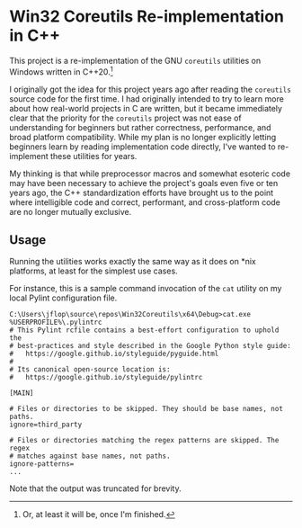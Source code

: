 # Win32 Coreutils Re-implementation in C++

This project is a re-implementation of the GNU `coreutils` utilities on Windows
written in C++20.[^eventually-footnote]

I originally got the idea for this project years ago after reading the
`coreutils` source code for the first time. I had originally intended to try to
learn more about how real-world projects in C are written, but it became
immediately clear that the priority for the `coreutils` project was not ease of
understanding for beginners but rather correctness, performance, and broad
platform compatibility. While my plan is no longer explicitly letting beginners
learn by reading implementation code directly, I've wanted to re-implement
these utilities for years.

My thinking is that while preprocessor macros and somewhat esoteric code may
have been necessary to achieve the project's goals even five or ten years ago,
the C++ standardization efforts have brought us to the point where intelligible
code and correct, performant, and cross-platform code are no longer mutually
exclusive.

## Usage

Running the utilities works exactly the same way as it does on *nix platforms,
at least for the simplest use cases.

For instance, this is a sample command invocation of the `cat` utility on my
local Pylint configuration file.

```
C:\Users\jflop\source\repos\Win32Coreutils\x64\Debug>cat.exe %USERPROFILE%\.pylintrc
# This Pylint rcfile contains a best-effort configuration to uphold the
# best-practices and style described in the Google Python style guide:
#   https://google.github.io/styleguide/pyguide.html
#
# Its canonical open-source location is:
#   https://google.github.io/styleguide/pylintrc

[MAIN]

# Files or directories to be skipped. They should be base names, not paths.
ignore=third_party

# Files or directories matching the regex patterns are skipped. The regex
# matches against base names, not paths.
ignore-patterns=
...
```

Note that the output was truncated for brevity.

[^eventually-footnote]: Or, at least it will be, once I'm finished.
